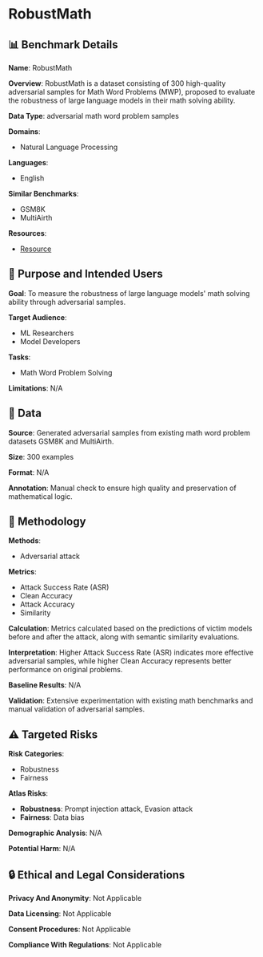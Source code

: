 # RobustMath

## 📊 Benchmark Details

**Name**: RobustMath

**Overview**: RobustMath is a dataset consisting of 300 high-quality adversarial samples for Math Word Problems (MWP), proposed to evaluate the robustness of large language models in their math solving ability.

**Data Type**: adversarial math word problem samples

**Domains**:
- Natural Language Processing

**Languages**:
- English

**Similar Benchmarks**:
- GSM8K
- MultiAirth

**Resources**:
- [Resource](N/A)

## 🎯 Purpose and Intended Users

**Goal**: To measure the robustness of large language models' math solving ability through adversarial samples.

**Target Audience**:
- ML Researchers
- Model Developers

**Tasks**:
- Math Word Problem Solving

**Limitations**: N/A

## 💾 Data

**Source**: Generated adversarial samples from existing math word problem datasets GSM8K and MultiAirth.

**Size**: 300 examples

**Format**: N/A

**Annotation**: Manual check to ensure high quality and preservation of mathematical logic.

## 🔬 Methodology

**Methods**:
- Adversarial attack

**Metrics**:
- Attack Success Rate (ASR)
- Clean Accuracy
- Attack Accuracy
- Similarity

**Calculation**: Metrics calculated based on the predictions of victim models before and after the attack, along with semantic similarity evaluations.

**Interpretation**: Higher Attack Success Rate (ASR) indicates more effective adversarial samples, while higher Clean Accuracy represents better performance on original problems.

**Baseline Results**: N/A

**Validation**: Extensive experimentation with existing math benchmarks and manual validation of adversarial samples.

## ⚠️ Targeted Risks

**Risk Categories**:
- Robustness
- Fairness

**Atlas Risks**:
- **Robustness**: Prompt injection attack, Evasion attack
- **Fairness**: Data bias

**Demographic Analysis**: N/A

**Potential Harm**: N/A

## 🔒 Ethical and Legal Considerations

**Privacy And Anonymity**: Not Applicable

**Data Licensing**: Not Applicable

**Consent Procedures**: Not Applicable

**Compliance With Regulations**: Not Applicable
